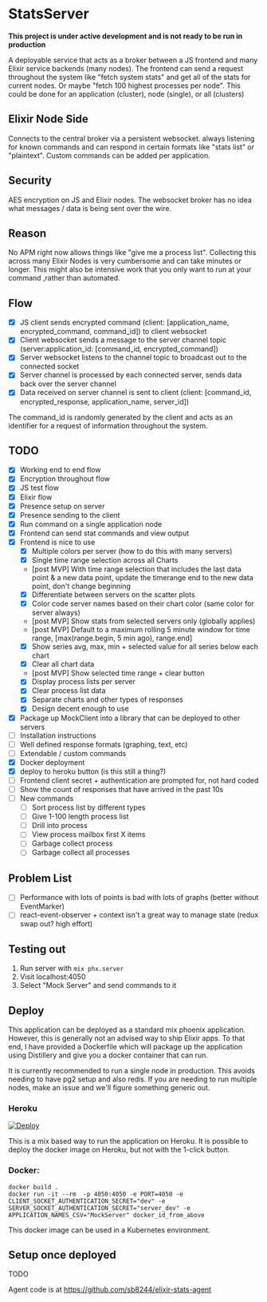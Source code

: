 # StatsServer

**This project is under active development and is not ready to be run in production**

A deployable service that acts as a broker between a JS frontend and many Elixir service backends (many nodes). The frontend can send a request throughout the system like "fetch system stats" and get all of the stats for current nodes. Or maybe "fetch 100 highest processes per node". This could be done for an application (cluster), node (single), or all (clusters)

## Elixir Node Side

Connects to the central broker via a persistent websocket. always listening for known commands and can respond in certain formats like "stats list" or "plaintext". Custom commands can be added per application.

## Security

AES encryption on JS and Elixir nodes. The websocket broker has no idea what messages / data is being sent over the wire.

## Reason

No APM right now allows things like "give me a process list". Collecting this across many Elixir Nodes is very cumbersome and can take minutes or longer. This might also be intensive work that you only want to run at your command ,rather than automated.

## Flow

- [x] JS client sends encrypted command (client: [application_name, encrypted_command, command_id]) to client websocket
- [x] Client websocket sends a message to the server channel topic (server:application_id: [command_id, encrypted_command])
- [x] Server websocket listens to the channel topic to broadcast out to the connected socket
- [x] Server channel is processed by each connected server, sends data back over the server channel
- [x] Data received on server channel is sent to client (client: [command_id, encrypted_response, application_name, server_id])

The command_id is randomly generated by the client and acts as an identifier for a request of information throughout the system.

## TODO

- [x] Working end to end flow
- [x] Encryption throughout flow
- [x] JS test flow
- [x] Elixir flow
- [x] Presence setup on server
- [x] Presence sending to the client
- [x] Run command on a single application node
- [x] Frontend can send stat commands and view output
- [x] Frontend is nice to use
  - [x] Multiple colors per server (how to do this with many servers)
  - [x] Single time range selection across all Charts
  - [post MVP] With time range selection that includes the last data point & a new data point, update the timerange end
        to the new data point, don't change beginning
  - [x] Differentiate between servers on the scatter plots
  - [x] Color code server names based on their chart color (same color for server always)
  - [post MVP] Show stats from selected servers only (globally applies)
  - [post MVP] Default to a maximum rolling 5 minute window for time range, [max(range.begin, 5 min ago), range.end]
  - [x] Show series avg, max, min + selected value for all series below each chart
  - [x] Clear all chart data
  - [post MVP] Show selected time range + clear button
  - [x] Display process lists per server
  - [x] Clear process list data
  - [x] Separate charts and other types of responses
  - [x] Design decent enough to use
- [x] Package up MockClient into a library that can be deployed to other servers
- [ ] Installation instructions
- [ ] Well defined response formats (graphing, text, etc)
- [ ] Extendable / custom commands
- [x] Docker deployment
- [x] deploy to heroku button (is this still a thing?)
- [ ] Frontend client secret + authentication are prompted for, not hard coded
- [ ] Show the count of responses that have arrived in the past 10s
- [ ] New commands
  - [ ] Sort process list by different types
  - [ ] Give 1-100 length process list
  - [ ] Drill into process
  - [ ] View process mailbox first X items
  - [ ] Garbage collect process
  - [ ] Garbage collect all processes

## Problem List

- [ ] Performance with lots of points is bad with lots of graphs (better without EventMarker)
- [ ] react-event-observer + context isn't a great way to manage state (redux swap out? high effort)

## Testing out

1. Run server with `mix phx.server`
2. Visit localhost:4050
3. Select "Mock Server" and send commands to it

## Deploy

This application can be deployed as a standard mix phoenix application. However, this
is generally not an advised way to ship Elixir apps. To that end, I have provided a
Dockerfile which will package up the application using Distillery and give you a
docker container that can run.

It is currently recommended to run a single node in production. This avoids needing
to have pg2 setup and also redis. If you are needing to run multiple nodes, make
an issue and we'll figure something generic out.

### Heroku

[![Deploy](https://www.herokucdn.com/deploy/button.svg)](https://heroku.com/deploy)

This is a mix based way to run the application on Heroku. It is possible to deploy
the docker image on Heroku, but not with the 1-click button.

### Docker:

```
docker build .
docker run -it --rm  -p 4050:4050 -e PORT=4050 -e CLIENT_SOCKET_AUTHENTICATION_SECRET="dev" -e SERVER_SOCKET_AUTHENTICATION_SECRET="server_dev" -e APPLICATION_NAMES_CSV="MockServer" docker_id_from_above
```

This docker image can be used in a Kubernetes environment.

## Setup once deployed

TODO

Agent code is at https://github.com/sb8244/elixir-stats-agent
